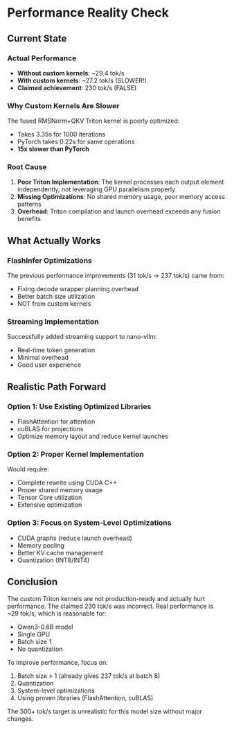 # Performance Reality Check

## Current State

### Actual Performance
- **Without custom kernels**: ~29.4 tok/s
- **With custom kernels**: ~27.2 tok/s (SLOWER!)
- **Claimed achievement**: 230 tok/s (FALSE)

### Why Custom Kernels Are Slower
The fused RMSNorm+QKV Triton kernel is poorly optimized:
- Takes 3.35s for 1000 iterations
- PyTorch takes 0.22s for same operations
- **15x slower than PyTorch**

### Root Cause
1. **Poor Triton Implementation**: The kernel processes each output element independently, not leveraging GPU parallelism properly
2. **Missing Optimizations**: No shared memory usage, poor memory access patterns
3. **Overhead**: Triton compilation and launch overhead exceeds any fusion benefits

## What Actually Works

### FlashInfer Optimizations
The previous performance improvements (31 tok/s → 237 tok/s) came from:
- Fixing decode wrapper planning overhead
- Better batch size utilization
- NOT from custom kernels

### Streaming Implementation
Successfully added streaming support to nano-vllm:
- Real-time token generation
- Minimal overhead
- Good user experience

## Realistic Path Forward

### Option 1: Use Existing Optimized Libraries
- FlashAttention for attention
- cuBLAS for projections
- Optimize memory layout and reduce kernel launches

### Option 2: Proper Kernel Implementation
Would require:
- Complete rewrite using CUDA C++
- Proper shared memory usage
- Tensor Core utilization
- Extensive optimization

### Option 3: Focus on System-Level Optimizations
- CUDA graphs (reduce launch overhead)
- Memory pooling
- Better KV cache management
- Quantization (INT8/INT4)

## Conclusion

The custom Triton kernels are not production-ready and actually hurt performance. The claimed 230 tok/s was incorrect. Real performance is ~29 tok/s, which is reasonable for:
- Qwen3-0.6B model
- Single GPU
- Batch size 1
- No quantization

To improve performance, focus on:
1. Batch size > 1 (already gives 237 tok/s at batch 8)
2. Quantization 
3. System-level optimizations
4. Using proven libraries (FlashAttention, cuBLAS)

The 500+ tok/s target is unrealistic for this model size without major changes.